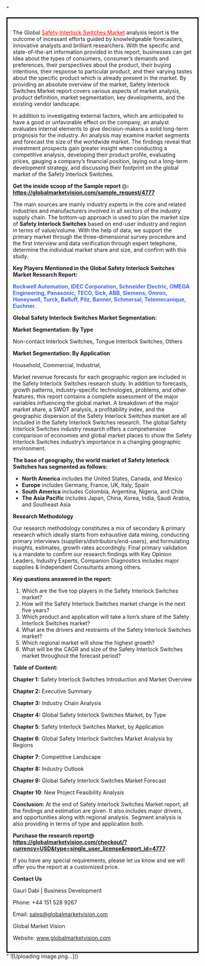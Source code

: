 "<div style='border: 3px solid black; padding: 1em;'>

The Global <a style='color: #ff0000;' href='https://globalmarketvision.com/reports/global-safety-interlock-switches-market/4777'>Safety Interlock Switches Market</a> analysis report is the outcome of incessant efforts guided by knowledgeable forecasters, innovative analysts and brilliant researchers. With the specific and state-of-the-art information provided in this report, businesses can get idea about the types of consumers, consumer’s demands and preferences, their perspectives about the product, their buying intentions, their response to particular product, and their varying tastes about the specific product which is already present in the market. By providing an absolute overview of the market, Safety Interlock Switches Market report covers various aspects of market analysis, product definition, market segmentation, key developments, and the existing vendor landscape.

In addition to investigating external factors, which are anticipated to have a good or unfavorable effect on the company, an analyst evaluates internal elements to give decision-makers a solid long-term prognosis for the industry. An analysis may examine market segments and forecast the size of the worldwide market. The findings reveal that investment prospects gain greater insight when conducting a competitive analysis, developing their product profile, evaluating prices, gauging a company’s financial position, laying out a long-term development strategy, and discussing their footprint on the global market of the Safety Interlock Switches.

<strong>Get the inside scoop of the Sample report </strong>@<strong>:</strong><strong> <a style='color: #ff0000;' href='https://globalmarketvision.com/sample_request/4777?utm_source=linkedinPulse&utm_medium=Dhiraj&utm_campaign=Dhiraj'>https://globalmarketvision.com/sample_request/4777</a></strong>

The main sources are mainly industry experts in the core and related industries and manufacturers involved in all sectors of the industry supply chain. The bottom-up approach is used to plan the market size of <strong>Safety Interlock Switches</strong> based on end-user industry and region in terms of value/volume. With the help of data, we support the primary market through the three-dimensional survey procedure and the first interview and data verification through expert telephone, determine the individual market share and size, and confirm with this study.

<strong>Key Players Mentioned in the Global Safety Interlock Switches Market Research Report:</strong>

<strong style='color: #4169e1;'>Rockwell Automation, IDEC Corporation, Schneider Electric, OMEGA Engineering, Panasonic, TECO, Sick, ABB, Siemens, Omron, Honeywell, Turck, Balluff, Pilz, Banner, Schmersal, Telemecanique, Euchner.

</strong>

<strong>Global Safety Interlock Switches Market Segmentation:</strong>

<strong>Market Segmentation: By Type</strong>

Non-contact Interlock Switches, Tongue Interlock Switches, Others

<strong>Market Segmentation: By Application</strong>

Household, Commercial, Industrial,

Market revenue forecasts for each geographic region are included in the Safety Interlock Switches research study. In addition to forecasts, growth patterns, industry-specific technologies, problems, and other features, this report contains a complete assessment of the major variables influencing the global market. A breakdown of the major market share, a SWOT analysis, a profitability index, and the geographic dispersion of the Safety Interlock Switches market are all included in the Safety Interlock Switches research. The global Safety Interlock Switches industry research offers a comprehensive comparison of economies and global market places to show the Safety Interlock Switches industry’s importance in a changing geographic environment.

<strong>The base of geography, the world market of Safety Interlock Switches has segmented as follows:</strong>
<ul>
  <li><strong>North America</strong> includes the United States, Canada, and Mexico</li>
  <li><strong>Europe</strong> includes Germany, France, UK, Italy, Spain</li>
  <li><strong>South America</strong> includes Colombia, Argentina, Nigeria, and Chile</li>
  <li><strong>The Asia Pacific</strong> includes Japan, China, Korea, India, Saudi Arabia, and Southeast Asia</li>
</ul>
<strong>Research Methodology</strong>

Our research methodology constitutes a mix of secondary &amp; primary research which ideally starts from exhaustive data mining, conducting primary interviews (suppliers/distributors/end-users), and formulating insights, estimates, growth rates accordingly. Final primary validation is a mandate to confirm our research findings with Key Opinion Leaders, Industry Experts, Companion Diagnostics includes major supplies &amp; Independent Consultants among others.

<strong>Key questions answered in the report: </strong>
<ol>
  <li>Which are the five top players in the Safety Interlock Switches market?</li>
  <li>How will the Safety Interlock Switches market change in the next five years?</li>
  <li>Which product and application will take a lion’s share of the Safety Interlock Switches market?</li>
  <li>What are the drivers and restraints of the Safety Interlock Switches market?</li>
  <li>Which regional market will show the highest growth?</li>
  <li>What will be the CAGR and size of the Safety Interlock Switches market throughout the forecast period?</li>
</ol>
<strong>Table of Content:</strong>

<strong>Chapter 1:</strong> Safety Interlock Switches Introduction and Market Overview

<strong>Chapter 2:</strong> Executive Summary

<strong>Chapter 3:</strong> Industry Chain Analysis

<strong>Chapter 4:</strong> Global Safety Interlock Switches Market, by Type

<strong>Chapter 5</strong>: Safety Interlock Switches Market, by Application

<strong>Chapter 6</strong>: Global Safety Interlock Switches Market Analysis by Regions

<strong>Chapter 7</strong>: Competitive Landscape

<strong>Chapter 8:</strong> Industry Outlook

<strong>Chapter 9:</strong> Global Safety Interlock Switches Market Forecast

<strong>Chapter 10</strong>: New Project Feasibility Analysis

<strong>Conclusion:</strong> At the end of Safety Interlock Switches Market report, all the findings and estimation are given. It also includes major drivers, and opportunities along with regional analysis. Segment analysis is also providing in terms of type and application both.

<strong>Purchase the research report@</strong><strong> <strong><a style='color: #ff0000;' href='https://globalmarketvision.com/checkout/?currency=USD&type=single_user_license&report_id=4777?utm_source=linkedinPulse&utm_medium=Dhiraj&utm_campaign=Dhiraj'>https://globalmarketvision.com/checkout/?currency=USD&type=single_user_license&report_id=4777</a></strong>
</strong>

If you have any special requirements, please let us know and we will offer you the report at a customized price.

<strong>Contact Us</strong>

Gauri Dabi | Business Development

Phone: +44 151 528 9267

Email: <a href='mailto:sales@globalmarketvision.com'>sales@globalmarketvision.com</a>

Global Market Vision

Website: <a href='http://www.globalmarketvision.com/'>www.globalmarketvision.com</a>

</div>"
![Uploading image.png…]()
